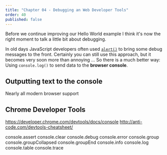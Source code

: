 ```yaml
---
title: "Chapter 04 - Debugging an Web Developer Tools"
order: 40
published: false
---
```


Before we continue improving our Hello World example I think it's now the right moment to talk a little bit about debugging.

In old days JavaScript developers often used [`alert()`](http://www.w3schools.com/jsref/met_win_alert.asp) to bring some debug messages to the front. Certainly you can still use this approach, but it becomes very soon more than annoying ... 
So there is a much better way: Using `console.log()` to send data to the **browser console**.

## Outputting text to the console

Nearly all modern browser support



## Chrome Developer Tools

https://developer.chrome.com/devtools/docs/console
http://anti-code.com/devtools-cheatsheet/

console.assert
console.clear
console.debug
console.error
console.group
console.groupCollapsed
console.groupEnd
console.info
console.log
console.table
console.trace